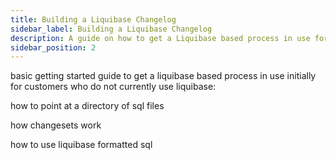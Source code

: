 ```yaml
---
title: Building a Liquibase Changelog 
sidebar_label: Building a Liquibase Changelog 
description: A guide on how to get a Liquibase based process in use for customers who do not currently use Liquibase
sidebar_position: 2
---
```


basic getting started guide to get a liquibase based process in use initially for customers who do not currently use liquibase:

how to point at a directory of sql files

how changesets work

how to use liquibase formatted sql